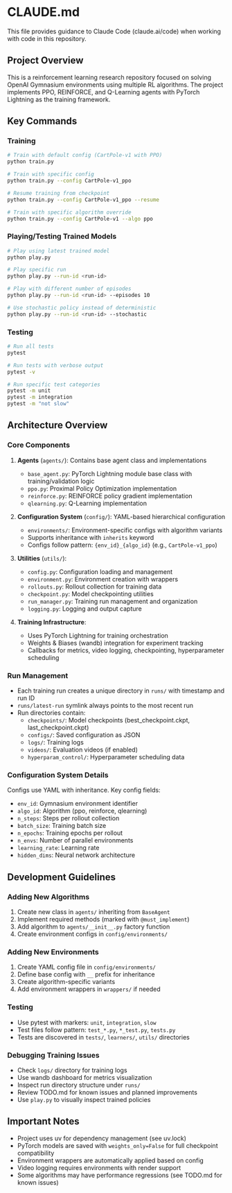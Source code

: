 # CLAUDE.md

This file provides guidance to Claude Code (claude.ai/code) when working with code in this repository.

## Project Overview

This is a reinforcement learning research repository focused on solving OpenAI Gymnasium environments using multiple RL algorithms. The project implements PPO, REINFORCE, and Q-Learning agents with PyTorch Lightning as the training framework.

## Key Commands

### Training
```bash
# Train with default config (CartPole-v1 with PPO)
python train.py

# Train with specific config
python train.py --config CartPole-v1_ppo

# Resume training from checkpoint
python train.py --config CartPole-v1_ppo --resume

# Train with specific algorithm override
python train.py --config CartPole-v1 --algo ppo
```

### Playing/Testing Trained Models
```bash
# Play using latest trained model
python play.py

# Play specific run
python play.py --run-id <run-id>

# Play with different number of episodes
python play.py --run-id <run-id> --episodes 10

# Use stochastic policy instead of deterministic
python play.py --run-id <run-id> --stochastic
```

### Testing
```bash
# Run all tests
pytest

# Run tests with verbose output
pytest -v

# Run specific test categories
pytest -m unit
pytest -m integration
pytest -m "not slow"
```

## Architecture Overview

### Core Components

1. **Agents** (`agents/`): Contains base agent class and implementations
   - `base_agent.py`: PyTorch Lightning module base class with training/validation logic
   - `ppo.py`: Proximal Policy Optimization implementation
   - `reinforce.py`: REINFORCE policy gradient implementation  
   - `qlearning.py`: Q-Learning implementation

2. **Configuration System** (`config/`): YAML-based hierarchical configuration
   - `environments/`: Environment-specific configs with algorithm variants
   - Supports inheritance with `inherits` keyword
   - Configs follow pattern: `{env_id}_{algo_id}` (e.g., `CartPole-v1_ppo`)

3. **Utilities** (`utils/`):
   - `config.py`: Configuration loading and management
   - `environment.py`: Environment creation with wrappers
   - `rollouts.py`: Rollout collection for training data
   - `checkpoint.py`: Model checkpointing utilities
   - `run_manager.py`: Training run management and organization
   - `logging.py`: Logging and output capture

4. **Training Infrastructure**:
   - Uses PyTorch Lightning for training orchestration
   - Weights & Biases (wandb) integration for experiment tracking
   - Callbacks for metrics, video logging, checkpointing, hyperparameter scheduling

### Run Management

- Each training run creates a unique directory in `runs/` with timestamp and run ID
- `runs/latest-run` symlink always points to the most recent run
- Run directories contain:
  - `checkpoints/`: Model checkpoints (best_checkpoint.ckpt, last_checkpoint.ckpt)
  - `configs/`: Saved configuration as JSON
  - `logs/`: Training logs
  - `videos/`: Evaluation videos (if enabled)
  - `hyperparam_control/`: Hyperparameter scheduling data

### Configuration System Details

Configs use YAML with inheritance. Key config fields:
- `env_id`: Gymnasium environment identifier
- `algo_id`: Algorithm (ppo, reinforce, qlearning)
- `n_steps`: Steps per rollout collection
- `batch_size`: Training batch size
- `n_epochs`: Training epochs per rollout
- `n_envs`: Number of parallel environments
- `learning_rate`: Learning rate
- `hidden_dims`: Neural network architecture

## Development Guidelines

### Adding New Algorithms
1. Create new class in `agents/` inheriting from `BaseAgent`
2. Implement required methods (marked with `@must_implement`)
3. Add algorithm to `agents/__init__.py` factory function
4. Create environment configs in `config/environments/`

### Adding New Environments
1. Create YAML config file in `config/environments/`
2. Define base config with `__` prefix for inheritance
3. Create algorithm-specific variants
4. Add environment wrappers in `wrappers/` if needed

### Testing
- Use pytest with markers: `unit`, `integration`, `slow`
- Test files follow pattern: `test_*.py`, `*_test.py`, `tests.py`
- Tests are discovered in `tests/`, `learners/`, `utils/` directories

### Debugging Training Issues
- Check `logs/` directory for training logs
- Use wandb dashboard for metrics visualization
- Inspect run directory structure under `runs/`
- Review TODO.md for known issues and planned improvements
- Use `play.py` to visually inspect trained policies

## Important Notes

- Project uses uv for dependency management (see uv.lock)
- PyTorch models are saved with `weights_only=False` for full checkpoint compatibility
- Environment wrappers are automatically applied based on config
- Video logging requires environments with render support
- Some algorithms may have performance regressions (see TODO.md for known issues)